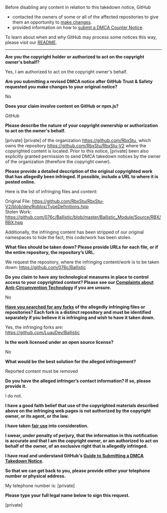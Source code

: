Before disabling any content in relation to this takedown notice, GitHub
- contacted the owners of some or all of the affected repositories to give them an opportunity to [make changes](https://docs.github.com/en/github/site-policy/dmca-takedown-policy#a-how-does-this-actually-work).
- provided information on how to [submit a DMCA Counter Notice](https://docs.github.com/en/articles/guide-to-submitting-a-dmca-counter-notice).

To learn about when and why GitHub may process some notices this way, please visit our [README](https://github.com/github/dmca/blob/master/README.md#anatomy-of-a-takedown-notice).

---

**Are you the copyright holder or authorized to act on the copyright owner's behalf?**

Yes, I am authorized to act on the copyright owner's behalf.

**Are you submitting a revised DMCA notice after GitHub Trust & Safety requested you make changes to your original notice?**

No

**Does your claim involve content on GitHub or npm.js?**

GitHub

**Please describe the nature of your copyright ownership or authorization to act on the owner's behalf.**

[private] [private] of the organization https://github.com/RbxStu, which owns the repository https://github.com/RbxStu/RbxStu-V2 where the copyrighted content is located. Prior to this notice, [private] been also explicitly granted permission to send DMCA takedown notices by the owner of the organization (therefore the copyright owner).

**Please provide a detailed description of the original copyrighted work that has allegedly been infringed. If possible, include a URL to where it is posted online.**

Here is the list of infringing files and content:

Original File: https://github.com/RbxStu/RbxStu-V2/blob/dev/Roblox/TypeDefinitions.hpp  
Stolen Work: https://github.com/076c/Ballistic/blob/master/Ballistic_Module/Source/RBX/RBX.hpp

Additionally, the infringing content has been stripped of our original namespaces to hide the fact, this code/work has been stolen.

**What files should be taken down? Please provide URLs for each file, or if the entire repository, the repository’s URL.**

We request the repository, where the infringing content/work is to be taken down: https://github.com/076c/Ballistic

**Do you claim to have any technological measures in place to control access to your copyrighted content? Please see our <a href="https://docs.github.com/articles/guide-to-submitting-a-dmca-takedown-notice#complaints-about-anti-circumvention-technology">Complaints about Anti-Circumvention Technology</a> if you are unsure.**

No

**<a href="https://docs.github.com/articles/dmca-takedown-policy#b-what-about-forks-or-whats-a-fork">Have you searched for any forks</a> of the allegedly infringing files or repositories? Each fork is a distinct repository and must be identified separately if you believe it is infringing and wish to have it taken down.**

Yes, the infringing forks are:  
https://github.com/LuauDev/Ballistic

**Is the work licensed under an open source license?**

No

**What would be the best solution for the alleged infringement?**

Reported content must be removed

**Do you have the alleged infringer’s contact information? If so, please provide it.**

I do not.

**I have a good faith belief that use of the copyrighted materials described above on the infringing web pages is not authorized by the copyright owner, or its agent, or the law.**

**I have taken <a href="https://www.lumendatabase.org/topics/22">fair use</a> into consideration.**

**I swear, under penalty of perjury, that the information in this notification is accurate and that I am the copyright owner, or am authorized to act on behalf of the owner, of an exclusive right that is allegedly infringed.**

**I have read and understand GitHub's <a href="https://docs.github.com/articles/guide-to-submitting-a-dmca-takedown-notice/">Guide to Submitting a DMCA Takedown Notice</a>.**

**So that we can get back to you, please provide either your telephone number or physical address.**

My telephone number is: [private]

**Please type your full legal name below to sign this request.**

[private]
